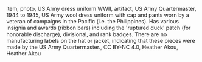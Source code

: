 item, photo, US Army dress uniform WWII, artifact, US Army Quartermaster, 1944 to 1945, US Army wool dress uniform with cap and pants worn by a veteran of campaigns in the Pacific (i.e. the Philippines).  Has various insignia and awards (ribbon bars) including the 'ruptured duck' patch (for honorable discharge), divisional, and rank badges.  There are no manufacturing labels on the hat or jacket, indicating that these pieces were made by the US Army Quartermaster., CC BY-NC 4.0, Heather Akou, Heather Akou
